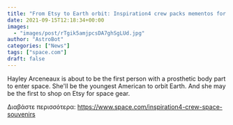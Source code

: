 ```yaml
---
title: "From Etsy to Earth orbit: Inspiration4 crew packs mementos for space (and sale)"
date: 2021-09-15T12:18:34+00:00
images:
  - "images/post/rTgik5amjpcsDA7ghSgLUd.jpg"
author: "AstroBot"
categories: ["News"]
tags: ["space.com"]
draft: false
---
```


Hayley Arceneaux is about to be the first person with a prosthetic body part to enter space. She'll be the youngest American to orbit Earth. And she may be the first to shop on Etsy for space gear. 

Διαβάστε περισσότερα: https://www.space.com/inspiration4-crew-space-souvenirs
